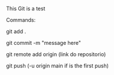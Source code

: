 This Git is a test

Commands:

git add .

git commit -m "message here"

git remote add origin (link do repositorio)

git push           (-u origin main if is the first push)